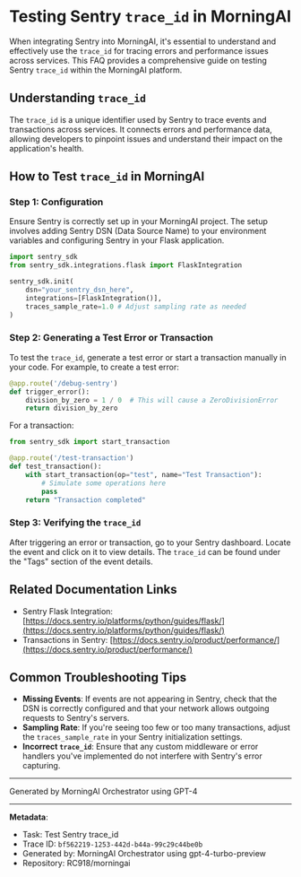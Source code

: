 # Testing Sentry `trace_id` in MorningAI

When integrating Sentry into MorningAI, it's essential to understand and effectively use the `trace_id` for tracing errors and performance issues across services. This FAQ provides a comprehensive guide on testing Sentry `trace_id` within the MorningAI platform.

## Understanding `trace_id`

The `trace_id` is a unique identifier used by Sentry to trace events and transactions across services. It connects errors and performance data, allowing developers to pinpoint issues and understand their impact on the application's health.

## How to Test `trace_id` in MorningAI

### Step 1: Configuration

Ensure Sentry is correctly set up in your MorningAI project. The setup involves adding Sentry DSN (Data Source Name) to your environment variables and configuring Sentry in your Flask application.

```python
import sentry_sdk
from sentry_sdk.integrations.flask import FlaskIntegration

sentry_sdk.init(
    dsn="your_sentry_dsn_here",
    integrations=[FlaskIntegration()],
    traces_sample_rate=1.0 # Adjust sampling rate as needed
)
```

### Step 2: Generating a Test Error or Transaction

To test the `trace_id`, generate a test error or start a transaction manually in your code. For example, to create a test error:

```python
@app.route('/debug-sentry')
def trigger_error():
    division_by_zero = 1 / 0  # This will cause a ZeroDivisionError
    return division_by_zero
```

For a transaction:

```python
from sentry_sdk import start_transaction

@app.route('/test-transaction')
def test_transaction():
    with start_transaction(op="test", name="Test Transaction"):
        # Simulate some operations here
        pass
    return "Transaction completed"
```

### Step 3: Verifying the `trace_id`

After triggering an error or transaction, go to your Sentry dashboard. Locate the event and click on it to view details. The `trace_id` can be found under the "Tags" section of the event details.

## Related Documentation Links

- Sentry Flask Integration: [https://docs.sentry.io/platforms/python/guides/flask/](https://docs.sentry.io/platforms/python/guides/flask/)
- Transactions in Sentry: [https://docs.sentry.io/product/performance/](https://docs.sentry.io/product/performance/)

## Common Troubleshooting Tips

- **Missing Events**: If events are not appearing in Sentry, check that the DSN is correctly configured and that your network allows outgoing requests to Sentry's servers.
- **Sampling Rate**: If you're seeing too few or too many transactions, adjust the `traces_sample_rate` in your Sentry initialization settings.
- **Incorrect `trace_id`**: Ensure that any custom middleware or error handlers you've implemented do not interfere with Sentry's error capturing.

---
Generated by MorningAI Orchestrator using GPT-4

---

**Metadata**:
- Task: Test Sentry trace_id
- Trace ID: `bf562219-1253-442d-b44a-99c29c44be0b`
- Generated by: MorningAI Orchestrator using gpt-4-turbo-preview
- Repository: RC918/morningai
